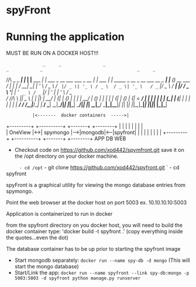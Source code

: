 # spyFront

# Running the application

MUST BE RUN ON A DOCKER HOST!!!

                  _     _                _                                      _            _                                    _     _
  /\/\  _   _ ___| |_  | |__   ___    __| | ___  _ __   ___    ___  _ __     __| | ___   ___| | _____ _ __   _ __ ___   __ _  ___| |__ (_)_ __   ___
 /    \| | | / __| __| | '_ \ / _ \  / _` |/ _ \| '_ \ / _ \  / _ \| '_ \   / _` |/ _ \ / __| |/ / _ \ '__| | '_ ` _ \ / _` |/ __| '_ \| | '_ \ / _ \
/ /\/\ \ |_| \__ \ |_  | |_) |  __/ | (_| | (_) | | | |  __/ | (_) | | | | | (_| | (_) | (__|   <  __/ |    | | | | | | (_| | (__| | | | | | | |  __/
\/    \/\__,_|___/\__| |_.__/ \___|  \__,_|\___/|_| |_|\___|  \___/|_| |_|  \__,_|\___/ \___|_|\_\___|_|    |_| |_| |_|\__,_|\___|_| |_|_|_| |_|\___|


              |<-------  docker containers  ----->|
+---------+   +----------+   +-------+   +--------+
|         |   |          |   |       |   |        |   
| OneView |<->| spymongo |-->|mongodb|<--|spyfront|
|         |   |          |   |       |   |        |
+---------+   +----------+   +-------+   +--------+
                 APP		        DB	        WEB

- Checkout code on https://github.com/xod442/spymfront.git save it on the /opt directory on your docker machine.

`      - cd /opt
`      - git clone https://github.com/xod442/spyfront.git
`      - cd spyfront

spyFront is a graphical utility for viewing the mongo database entries from spymongo.

Point the web browser at the docker host on port 5003 ex. 10.10.10.10:5003

Application is containerized to run in docker

from the spyfront directory on you docker host, you will need to build the docker container
type: 'docker build -t spyfront .'     (copy everything inside the quotes...even the dot)

The database container has to be up prior to starting the spyfront image
- Start mongodb separately: `docker run --name spy-db -d mongo` (This will start the mongo database)
- Start/Link the app: `docker run --name spyfront --link spy-db:mongo -p 5003:5003 -d spyfront python manage.py runserver`
